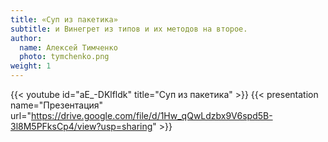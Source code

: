 ```yaml
---
title: «Суп из пакетика»
subtitle: и Винегрет из типов и их методов на второе.
author:
  name: Алексей Тимченко
  photo: tymchenko.png
weight: 1
---
```


{{< youtube id="aE_-DKlfldk" title="Суп из пакетика" >}}
{{< presentation name="Презентация" url="https://drive.google.com/file/d/1Hw_qQwLdzbx9V6spd5B-3l8M5PFksCp4/view?usp=sharing" >}}
